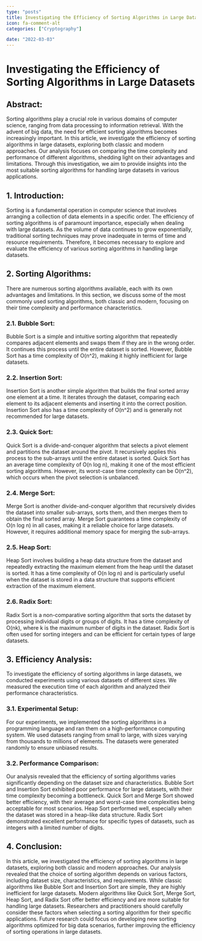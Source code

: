 ```yaml
---
type: "posts"
title: Investigating the Efficiency of Sorting Algorithms in Large Datasets
icon: fa-comment-alt
categories: ["Cryptography"]

date: "2022-03-03"
---
```




# Investigating the Efficiency of Sorting Algorithms in Large Datasets

## Abstract:
Sorting algorithms play a crucial role in various domains of computer science, ranging from data processing to information retrieval. With the advent of big data, the need for efficient sorting algorithms becomes increasingly important. In this article, we investigate the efficiency of sorting algorithms in large datasets, exploring both classic and modern approaches. Our analysis focuses on comparing the time complexity and performance of different algorithms, shedding light on their advantages and limitations. Through this investigation, we aim to provide insights into the most suitable sorting algorithms for handling large datasets in various applications.

## 1. Introduction:
Sorting is a fundamental operation in computer science that involves arranging a collection of data elements in a specific order. The efficiency of sorting algorithms is of paramount importance, especially when dealing with large datasets. As the volume of data continues to grow exponentially, traditional sorting techniques may prove inadequate in terms of time and resource requirements. Therefore, it becomes necessary to explore and evaluate the efficiency of various sorting algorithms in handling large datasets.

## 2. Sorting Algorithms:
There are numerous sorting algorithms available, each with its own advantages and limitations. In this section, we discuss some of the most commonly used sorting algorithms, both classic and modern, focusing on their time complexity and performance characteristics.

### 2.1. Bubble Sort:
Bubble Sort is a simple and intuitive sorting algorithm that repeatedly compares adjacent elements and swaps them if they are in the wrong order. It continues this process until the entire dataset is sorted. However, Bubble Sort has a time complexity of O(n^2), making it highly inefficient for large datasets.

### 2.2. Insertion Sort:
Insertion Sort is another simple algorithm that builds the final sorted array one element at a time. It iterates through the dataset, comparing each element to its adjacent elements and inserting it into the correct position. Insertion Sort also has a time complexity of O(n^2) and is generally not recommended for large datasets.

### 2.3. Quick Sort:
Quick Sort is a divide-and-conquer algorithm that selects a pivot element and partitions the dataset around the pivot. It recursively applies this process to the sub-arrays until the entire dataset is sorted. Quick Sort has an average time complexity of O(n log n), making it one of the most efficient sorting algorithms. However, its worst-case time complexity can be O(n^2), which occurs when the pivot selection is unbalanced.

### 2.4. Merge Sort:
Merge Sort is another divide-and-conquer algorithm that recursively divides the dataset into smaller sub-arrays, sorts them, and then merges them to obtain the final sorted array. Merge Sort guarantees a time complexity of O(n log n) in all cases, making it a reliable choice for large datasets. However, it requires additional memory space for merging the sub-arrays.

### 2.5. Heap Sort:
Heap Sort involves building a heap data structure from the dataset and repeatedly extracting the maximum element from the heap until the dataset is sorted. It has a time complexity of O(n log n) and is particularly useful when the dataset is stored in a data structure that supports efficient extraction of the maximum element.

### 2.6. Radix Sort:
Radix Sort is a non-comparative sorting algorithm that sorts the dataset by processing individual digits or groups of digits. It has a time complexity of O(nk), where k is the maximum number of digits in the dataset. Radix Sort is often used for sorting integers and can be efficient for certain types of large datasets.

## 3. Efficiency Analysis:
To investigate the efficiency of sorting algorithms in large datasets, we conducted experiments using various datasets of different sizes. We measured the execution time of each algorithm and analyzed their performance characteristics.

### 3.1. Experimental Setup:
For our experiments, we implemented the sorting algorithms in a programming language and ran them on a high-performance computing system. We used datasets ranging from small to large, with sizes varying from thousands to millions of elements. The datasets were generated randomly to ensure unbiased results.

### 3.2. Performance Comparison:
Our analysis revealed that the efficiency of sorting algorithms varies significantly depending on the dataset size and characteristics. Bubble Sort and Insertion Sort exhibited poor performance for large datasets, with their time complexity becoming a bottleneck. Quick Sort and Merge Sort showed better efficiency, with their average and worst-case time complexities being acceptable for most scenarios. Heap Sort performed well, especially when the dataset was stored in a heap-like data structure. Radix Sort demonstrated excellent performance for specific types of datasets, such as integers with a limited number of digits.

## 4. Conclusion:
In this article, we investigated the efficiency of sorting algorithms in large datasets, exploring both classic and modern approaches. Our analysis revealed that the choice of sorting algorithm depends on various factors, including dataset size, characteristics, and requirements. While classic algorithms like Bubble Sort and Insertion Sort are simple, they are highly inefficient for large datasets. Modern algorithms like Quick Sort, Merge Sort, Heap Sort, and Radix Sort offer better efficiency and are more suitable for handling large datasets. Researchers and practitioners should carefully consider these factors when selecting a sorting algorithm for their specific applications. Future research could focus on developing new sorting algorithms optimized for big data scenarios, further improving the efficiency of sorting operations in large datasets.